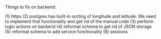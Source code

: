 Things to fix on backend:

(1) https
(2) postgres has built-in sorting of longitude and latitude. We need to implement that functionality and get rid of the manual code
(3) perform login actions on backend
(4) reformat schema to get rid of JSON storage
(5) reformat schema to add service functionality
(6) sessions
